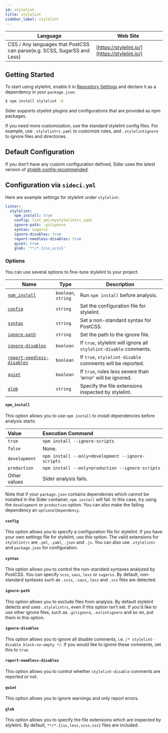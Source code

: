 ```yaml
---
id: stylelint
title: stylelint
sidebar_label: stylelint
---
```


| Language | Web Site |
| -------- | -------- |
| CSS / Any languages that PostCSS can parse(e.g. SCSS, SugarSS and Less) | [https://stylelint.io/](https://stylelint.io/) |

## Getting Started

To start using stylelint, enable it in [Repository Settings](../../getting-started/repository-settings.md) and declare it as a dependency in your `package.json`:

```bash
$ npm install stylelint -D
```

Sider supports styelint plugins and configurations that are provided as npm packages.

If you need more customization, use the standard stylelint config files. For example, use `.stylelintrc.yaml` to customize rules, and `.stylelintignore` to ignore files and directories.

## Default Configuration

If you don't have any custom configuration defined, Sider uses the latest version of [stylelit-config-recommended](https://github.com/stylelint/stylelint-config-recommended).

## Configuration via `sideci.yml`

Here are example settings for stylelint under `stylelint`:

```yaml:sideci.yml
linter:
  stylelint:
    npm_install: true
    config: lint_yml/mystylelintrc.yaml
    ignore-path: .gitignore
    syntax: sugarss
    ignore-disables: true
    report-needless-disables: true
    quiet: true
    glob: '**/*.{css,scss}'
```

### Options

You can use several options to fine-tune stylelint to your project.

| Name | Type | Description |
| ---- | ---- | ----------- |
| [`npm_install`](#npm_install) | `boolean`,<br>`string` | Run `npm install` before analysis. |
| [`config`](#config) | `string` | Set the configuration file for stylelint. |
| [`syntax`](#syntax) | `string` | Set a non-standard syntax for PostCSS. |
| [`ignore-path`](#ignore-path) | `string` | Set the path to the ignore file. |
| [`ignore-disables`](#ignore-disables) | `boolean` | If `true`, stylelint will ignore all `stylelint-disable` comments. |
| [`report-needless-disables`](#report-needless-disables) | `boolean` | If `true`, `stylelint-disable` comments will be reported. |
| [`quiet`](#quiet) | `boolean` | If `true`, rules less severe than 'error' will be ignored. |
| [`glob`](#glob) | `string` | Specify the file extensions inspected by stylelint. |

#### `npm_install`

This option allows you to use `npm install` to install dependencies before analysis starts.

| Value | Execution Command |
| :---- | :---------------- |
| `true` | `npm install --ignore-scripts` |
| `false` | None. |
| `development` | `npm install --only=development --ignore-scripts` |
| `production` | `npm install --only=production --ignore-scripts` |
| Other values | Sider analysis fails. |

Note that if your `package.json` contains dependecies which cannot be installed in the Sider container, `npm install` will fail. In this case, try using the `development` or `production` option. You can also make the failing dependency an `optionalDependency`.

#### `config`

This option allows you to specify a configuration file for stylelint. If you have your own settings file for stylelint, use this option. The valid extensions for `stylelintrc` are `.yml`, `.yaml`, `.json` and `.js`. You can also use `.stylelintc` and `package.json` for configuration.

#### `syntax`

This option allows you to control the non-standard syntaxes analyzed by PostCSS. You can specify `scss`, `sass`, `less` or `sugarss`. By default, non-standard syntaxes such as `.scss`, `.sass`,`.less` and `.sss` files are detected.

#### `ignore-path`

This option allows you to exclude files from analysis. By default stylelint detects and uses `.stylelintrc`, even if this option isn't set. If you'd like to use other ignore files, such as `.gitignore`, `.eslintignore` and so on, put them in this option.

#### `ignore-disables`

This option allows you to ignore all disable comments, i.e. `/* stylelint-disable block-no-empty */`. If you would like to ignore these comments, set this to `true`.

#### `report-needless-disables`

This option allows you to control whether `stylelint-disable` comments are reported or not.

#### `quiet`

This option allows you to ignore warnings and only report errors.

#### `glob`

This option allows you to specify the file extensions which are inspected by stylelint. By default, `**/*.{css,less,scss,sss}` files are included.
